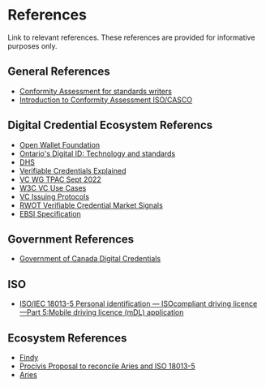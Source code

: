 # References
Link to relevant references. These references are provided for informative purposes only. 

## General References

* [Conformity Assessment for standards writers](https://www.iso.org/publication/PUB100303.html)
* [Introduction to Conformity Assessment ISO/CASCO](https://www.unescap.org/sites/default/files/3%20-%20Introduction%20to%20Conformity%20Assessment%20and%20ISO%20CASCO.pdf)

## Digital Credential Ecosystem Referencs
* [Open Wallet Foundation](https://www.linuxfoundation.org/press/linux-foundation-announces-an-intent-to-form-the-openwallet-foundation)
* [Ontario's Digital ID: Technology and standards](https://www.ontario.ca/page/ontarios-digital-id-technology-and-standards)
* [DHS](https://docs.google.com/spreadsheets/d/1Z4cYfjbbE-rABcfC-xab8miocKLomivYMUFibOh9BVo/edit)
* [Verifiable Credentials Explained](https://www.lfph.io/wp-content/uploads/2021/04/Verifiable-Credentials-Flavors-Explained-Infographic.pdf)
* [VC WG TPAC Sept 2022](https://docs.google.com/presentation/d/1hrqozY2EGZ8i8y40abyEuJmIb6hCiRS-37pdj6bhBLY/edit#slide=id.p11)
* [W3C VC Use Cases](https://www.w3.org/TR/vc-use-cases/)
* [VC Issuing Protocols](https://docs.google.com/presentation/d/12K8EIzFjzsC2i1WwfzggsXISGXZ64f1xwHJ5qO5rylc/edit#slide=id.g142b7bb9163_0_26)
* [RWOT Verifiable Credential Market Signals](https://docs.google.com/presentation/d/1JjfDbeXfE7aO7uYDNqNQ8ixVr9tXUQL7mhwudwxZN38/edit#slide=id.g1579e3d0398_1_1926)
* [EBSI Specification](https://ec.europa.eu/digital-building-blocks/wikis/display/EBSIDOC/Data+Models+and+Schemas)

## Government References
* [Government of Canada Digital Credentials](https://www.canada.ca/en/government/system/digital-government/digital-government-innovations/digital-credentials.html)

## ISO

* [ISO/IEC 18013-5 Personal identification — ISOcompliant driving licence —Part 5:Mobile driving licence (mDL) application](https://www.sis.se/api/document/preview/80031411/)

## Ecosystem References

* [Findy](findy-network.github.io)
* [Procivis Proposal to reconcile Aries and ISO 18013-5](https://www.procivis.ch/post/iso-iec-18013-5-vs-self-sovereign-identity-a-proposal-for-an-mdl-verifiable-credential)
* [Aries]()


